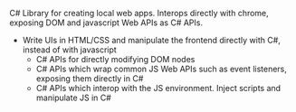 C# Library for creating local web apps. Interops directly with chrome, exposing DOM and javascript Web APIs as C# APIs.

* Write UIs in HTML/CSS and manipulate the frontend directly with C#, instead of with javascript
  + C# APIs for directly modifying DOM nodes
  + C# APIs which wrap common JS Web APIs such as event listeners, exposing them directly in C#
  + C# APIs which interop with the JS environment. Inject scripts and manipulate JS in C#